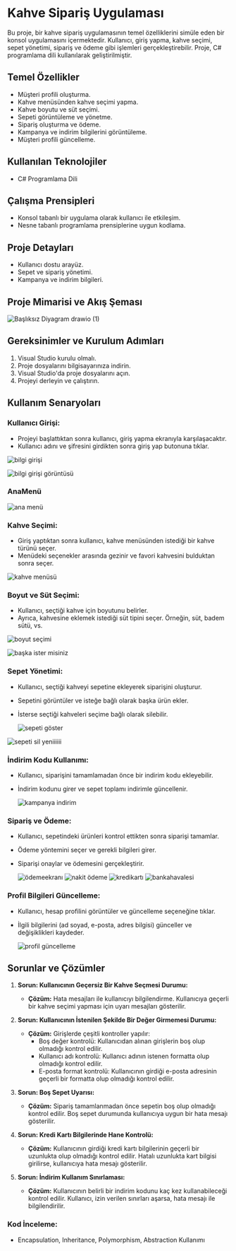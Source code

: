 # Kahve Sipariş Uygulaması

Bu proje, bir kahve sipariş uygulamasının temel özelliklerini simüle eden bir konsol uygulamasını içermektedir. Kullanıcı, giriş yapma, kahve seçimi, sepet yönetimi, sipariş ve ödeme gibi işlemleri gerçekleştirebilir. Proje, C# programlama dili kullanılarak geliştirilmiştir.

## Temel Özellikler

- Müşteri profili oluşturma.
- Kahve menüsünden kahve seçimi yapma.
- Kahve boyutu ve süt seçimi.
- Sepeti görüntüleme ve yönetme.
- Sipariş oluşturma ve ödeme.
- Kampanya ve indirim bilgilerini görüntüleme.
- Müşteri profili güncelleme.

## Kullanılan Teknolojiler

- C# Programlama Dili

## Çalışma Prensipleri

- Konsol tabanlı bir uygulama olarak kullanıcı ile etkileşim.
- Nesne tabanlı programlama prensiplerine uygun kodlama.

## Proje Detayları

- Kullanıcı dostu arayüz.
- Sepet ve sipariş yönetimi.
-	Kampanya ve indirim bilgileri.

## Proje Mimarisi ve Akış Şeması

![Başlıksız Diyagram drawio (1)](https://github.com/elifsilademireli/OOP-ConsoleCafeAutomation/assets/152613912/57462901-0de9-408e-8ac0-9b1fe2a5e658)

## Gereksinimler ve Kurulum Adımları
1.	Visual Studio kurulu olmalı.
2.	Proje dosyalarını bilgisayarınıza indirin.
3.	Visual Studio'da proje dosyalarını açın.
4.	Projeyi derleyin ve çalıştırın.

## Kullanım Senaryoları

### Kullanıcı Girişi:

- Projeyi başlattıktan sonra kullanıcı, giriş yapma ekranıyla karşılaşacaktır.
- Kullanıcı adını ve şifresini girdikten sonra giriş yap butonuna tıklar.

![bilgi girişi](https://github.com/elifsilademireli/OOP-ConsoleCafeAutomation/assets/152613912/902f08ec-c0c9-46d4-af1f-3c2b55db202b)
  
![bilgi girişi görüntüsü](https://github.com/elifsilademireli/OOP-ConsoleCafeAutomation/assets/152613912/80a87867-600e-4c42-b6c1-8f3e458502e7)

### AnaMenü

![ana menü](https://github.com/elifsilademireli/OOP-ConsoleCafeAutomation/assets/152613912/3bf00bba-88c0-4a64-9beb-610dccdc0d49)


### Kahve Seçimi:

- Giriş yaptıktan sonra kullanıcı, kahve menüsünden istediği bir kahve türünü seçer.
- Menüdeki seçenekler arasında gezinir ve favori kahvesini bulduktan sonra seçer.

 ![kahve menüsü](https://github.com/elifsilademireli/OOP-ConsoleCafeAutomation/assets/152613912/255f6f24-3545-45f2-acfb-f2da18476a76)

### Boyut ve Süt Seçimi:

- Kullanıcı, seçtiği kahve için boyutunu belirler.
- Ayrıca, kahvesine eklemek istediği süt tipini seçer. Örneğin, süt, badem sütü, vs.

 ![boyut seçimi](https://github.com/elifsilademireli/OOP-ConsoleCafeAutomation/assets/152613912/7505a118-6208-4220-8b64-7d814ecf06e0)
  
![başka ister misiniz](https://github.com/elifsilademireli/OOP-ConsoleCafeAutomation/assets/152613912/690b8483-f8f6-438a-848c-c52a1e8716fb)



### Sepet Yönetimi:

- Kullanıcı, seçtiği kahveyi sepetine ekleyerek siparişini oluşturur.
- Sepetini görüntüler ve isteğe bağlı olarak başka ürün ekler.
- İsterse seçtiği kahveleri seçime bağlı olarak silebilir.

  ![sepeti göster](https://github.com/elifsilademireli/OOP-ConsoleCafeAutomation/assets/152613912/8b9e3a8a-f29d-4035-b2da-d2b7d0a688c9)
  
![sepeti sil yeniiiiii](https://github.com/elifsilademireli/OOP-ConsoleCafeAutomation/assets/152613912/48a21718-aa3f-4f77-83c4-c77464e59d06)


### İndirim Kodu Kullanımı:

- Kullanıcı, siparişini tamamlamadan önce bir indirim kodu ekleyebilir.
- İndirim kodunu girer ve sepet toplamı indirimle güncellenir.

  ![kampanya indirim](https://github.com/elifsilademireli/OOP-ConsoleCafeAutomation/assets/152613912/362ef1e8-d20d-4a67-b68e-ddb74e346e2f)


### Sipariş ve Ödeme:

- Kullanıcı, sepetindeki ürünleri kontrol ettikten sonra siparişi tamamlar.
- Ödeme yöntemini seçer ve gerekli bilgileri girer.
- Siparişi onaylar ve ödemesini gerçekleştirir.

  ![ödemeekranı](https://github.com/elifsilademireli/OOP-ConsoleCafeAutomation/assets/152613912/78c5fa5d-f8a1-4996-832b-078a11896ae3)
![nakit ödeme](https://github.com/elifsilademireli/OOP-ConsoleCafeAutomation/assets/152613912/a57f7a33-907e-45ea-8218-e7ff521eb81f)
![kredikartı](https://github.com/elifsilademireli/OOP-ConsoleCafeAutomation/assets/152613912/dfd9dce3-af96-4d66-bace-7108634c264f)
![bankahavalesi](https://github.com/elifsilademireli/OOP-ConsoleCafeAutomation/assets/152613912/c3807320-1abb-4408-a482-96a3b6285cef)


### Profil Bilgileri Güncelleme:

- Kullanıcı, hesap profilini görüntüler ve güncelleme seçeneğine tıklar.
- İlgili bilgilerini (ad soyad, e-posta, adres bilgisi) günceller ve değişiklikleri kaydeder.

  ![profil güncelleme](https://github.com/elifsilademireli/OOP-ConsoleCafeAutomation/assets/152613912/d72f8193-f7b1-4fae-812c-6b99b5af8ed8)


## Sorunlar ve Çözümler

1. **Sorun: Kullanıcının Geçersiz Bir Kahve Seçmesi Durumu:**
   - **Çözüm:** Hata mesajları ile kullanıcıyı bilgilendirme. Kullanıcıya geçerli bir kahve seçimi yapması için uyarı mesajları gösterilir.

2. **Sorun: Kullanıcının İstenilen Şekilde Bir Değer Girmemesi Durumu:**
   - **Çözüm:** Girişlerde çeşitli kontroller yapılır:
     - Boş değer kontrolü: Kullanıcıdan alınan girişlerin boş olup olmadığı kontrol edilir.
     - Kullanıcı adı kontrolü: Kullanıcı adının istenen formatta olup olmadığı kontrol edilir.
     - E-posta format kontrolü: Kullanıcının girdiği e-posta adresinin geçerli bir formatta olup olmadığı kontrol edilir.

3. **Sorun: Boş Sepet Uyarısı:**
   - **Çözüm:** Sipariş tamamlanmadan önce sepetin boş olup olmadığı kontrol edilir. Boş sepet durumunda kullanıcıya uygun bir hata mesajı gösterilir.

4. **Sorun: Kredi Kartı Bilgilerinde Hane Kontrolü:**
   - **Çözüm:** Kullanıcının girdiği kredi kartı bilgilerinin geçerli bir uzunlukta olup olmadığı kontrol edilir. Hatalı uzunlukta kart bilgisi girilirse, kullanıcıya hata mesajı gösterilir.

5. **Sorun: İndirim Kullanım Sınırlaması:**
   - **Çözüm:** Kullanıcının belirli bir indirim kodunu kaç kez kullanabileceği kontrol edilir. Kullanıcı, izin verilen sınırları aşarsa, hata mesajı ile bilgilendirilir.

### Kod İnceleme:
- Encapsulation, Inheritance, Polymorphism, Abstraction Kullanımı

  
